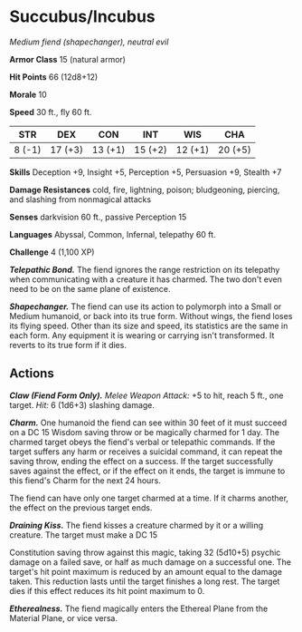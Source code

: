
# Succubus/Incubus

*Medium fiend (shapechanger), neutral evil*

**Armor Class** 15 (natural armor)

**Hit Points** 66 (12d8+12)

**Morale** 10

**Speed** 30 ft., fly 60 ft.

| STR    | DEX     | CON     | INT     | WIS     | CHA     |
|--------|---------|---------|---------|---------|---------|
| 8 (-1) | 17 (+3) | 13 (+1) | 15 (+2) | 12 (+1) | 20 (+5) |

**Skills** Deception +9, Insight +5, Perception +5, Persuasion +9, Stealth +7

**Damage Resistances** cold, fire, lightning, poison; bludgeoning, piercing, and slashing from nonmagical attacks

**Senses** darkvision 60 ft., passive Perception 15

**Languages** Abyssal, Common, Infernal, telepathy 60 ft.

**Challenge** 4 (1,100 XP)

***Telepathic Bond.*** The fiend ignores the range restriction on its telepathy when communicating with a creature it has charmed. The two don't even need to be on the same plane of existence.

***Shapechanger.*** The fiend can use its action to polymorph into a Small or Medium humanoid, or back into its true form. Without wings, the fiend loses its flying speed. Other than its size and speed, its statistics are the same in each form. Any equipment it is wearing or carrying isn't transformed. It reverts to its true form if it dies.

## Actions

***Claw (Fiend Form Only).*** *Melee Weapon Attack:* +5 to hit, reach 5 ft., one target. *Hit:* 6 (1d6+3) slashing damage.

***Charm.*** One humanoid the fiend can see within 30 feet of it must succeed on a DC 15 Wisdom saving throw or be magically charmed for 1 day. The charmed target obeys the fiend's verbal or telepathic commands. If the target suffers any harm or receives a suicidal command, it can repeat the saving throw, ending the effect on a success. If the target successfully saves against the effect, or if the effect on it ends, the target is immune to this fiend's Charm for the next 24 hours.

The fiend can have only one target charmed at a time. If it charms another, the effect on the previous target ends.

***Draining Kiss.*** The fiend kisses a creature charmed by it or a willing creature. The target must make a DC 15

Constitution saving throw against this magic, taking 32 (5d10+5) psychic damage on a failed save, or half as much damage on a successful one. The target's hit point maximum is reduced by an amount equal to the damage taken. This reduction lasts until the target finishes a long rest. The target dies if this effect reduces its hit point maximum to 0.

***Etherealness.*** The fiend magically enters the Ethereal Plane from the Material Plane, or vice versa.
